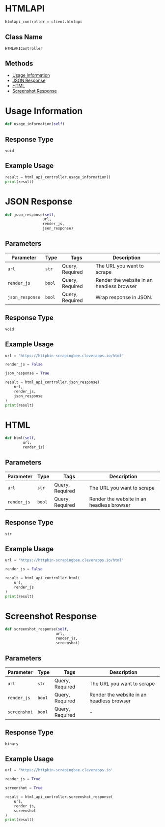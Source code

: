 # HTMLAPI

```python
htmlapi_controller = client.htmlapi
```

## Class Name

`HTMLAPIController`

## Methods

* [Usage Information](../../doc/controllers/htmlapi.md#usage-information)
* [JSON Response](../../doc/controllers/htmlapi.md#json-response)
* [HTML](../../doc/controllers/htmlapi.md#html)
* [Screenshot Response](../../doc/controllers/htmlapi.md#screenshot-response)


# Usage Information

```python
def usage_information(self)
```

## Response Type

`void`

## Example Usage

```python
result = html_api_controller.usage_information()
print(result)
```


# JSON Response

```python
def json_response(self,
                 url,
                 render_js,
                 json_response)
```

## Parameters

| Parameter | Type | Tags | Description |
|  --- | --- | --- | --- |
| `url` | `str` | Query, Required | The URL you want to scrape |
| `render_js` | `bool` | Query, Required | Render the website  in  an headless browser |
| `json_response` | `bool` | Query, Required | Wrap response in JSON. |

## Response Type

`void`

## Example Usage

```python
url = 'https://httpbin-scrapingbee.cleverapps.io/html'

render_js = False

json_response = True

result = html_api_controller.json_response(
    url,
    render_js,
    json_response
)
print(result)
```


# HTML

```python
def html(self,
        url,
        render_js)
```

## Parameters

| Parameter | Type | Tags | Description |
|  --- | --- | --- | --- |
| `url` | `str` | Query, Required | The URL you want to scrape |
| `render_js` | `bool` | Query, Required | Render the website  in  an headless browser |

## Response Type

`str`

## Example Usage

```python
url = 'https://httpbin-scrapingbee.cleverapps.io/html'

render_js = False

result = html_api_controller.html(
    url,
    render_js
)
print(result)
```


# Screenshot Response

```python
def screenshot_response(self,
                       url,
                       render_js,
                       screenshot)
```

## Parameters

| Parameter | Type | Tags | Description |
|  --- | --- | --- | --- |
| `url` | `str` | Query, Required | The URL you want to scrape |
| `render_js` | `bool` | Query, Required | Render the website  in  an headless browser |
| `screenshot` | `bool` | Query, Required | - |

## Response Type

`binary`

## Example Usage

```python
url = 'https://httpbin-scrapingbee.cleverapps.io'

render_js = True

screenshot = True

result = html_api_controller.screenshot_response(
    url,
    render_js,
    screenshot
)
print(result)
```

